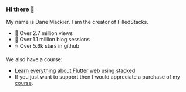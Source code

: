 ### Hi there 👋

My name is Dane Mackier. I am the creator of FilledStacks. 

- 🔭 Over 2.7 million views
- 🌱 Over 1.1 million blog sessions
- ⭐️ Over 5.6k stars in github

We also have a course:
- [Learn everything about Flutter web using stacked](https://masterflutterweb.carrd.co/?utm_source=github&utm_medium=link&utm_campaign=github_profile)
- If you just want to support then I would appreciate a purchase of my [course]((https://masterflutterweb.carrd.co/?utm_source=github&utm_medium=link&utm_campaign=github_profile)). 



